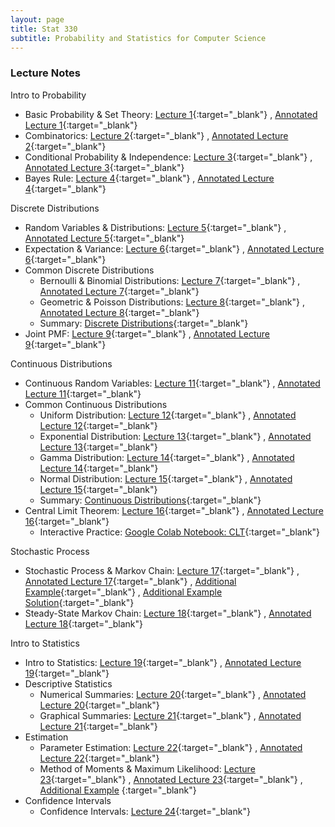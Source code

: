 ```yaml
---
layout: page
title: Stat 330
subtitle: Probability and Statistics for Computer Science  
---
```


### Lecture Notes
Intro to Probability
* Basic Probability & Set Theory: [Lecture 1](https://mjohny.github.io/files/lecture1.pdf){:target="_blank"} , [Annotated Lecture 1](https://mjohny.github.io/files/lecture1_completed.pdf){:target="_blank"} 
* Combinatorics: [Lecture 2](https://mjohny.github.io/files/lecture2.pdf){:target="_blank"} , [Annotated Lecture 2](https://mjohny.github.io/files/lecture1_completed.pdf){:target="_blank"} 
* Conditional Probability & Independence: [Lecture 3](https://mjohny.github.io/files/lecture3.pdf){:target="_blank"} , [Annotated Lecture 3](https://mjohny.github.io/files/lecture3_completed.pdf){:target="_blank"} 
* Bayes Rule: [Lecture 4](https://mjohny.github.io/files/lecture4.pdf){:target="_blank"} , [Annotated Lecture 4](https://mjohny.github.io/files/lecture4_completed.pdf){:target="_blank"} 

Discrete Distributions
* Random Variables & Distributions: [Lecture 5](https://mjohny.github.io/files/lecture5.pdf){:target="_blank"} , [Annotated Lecture 5](https://mjohny.github.io/files/lecture5_completed.pdf){:target="_blank"} 
* Expectation & Variance: [Lecture 6](https://mjohny.github.io/files/lecture6.pdf){:target="_blank"} , [Annotated Lecture 6](https://mjohny.github.io/files/lecture6_completed.pdf){:target="_blank"} 
* Common Discrete Distributions
    * Bernoulli & Binomial Distributions: [Lecture 7](https://mjohny.github.io/files/lecture7.pdf){:target="_blank"} , [Annotated Lecture 7](https://mjohny.github.io/files/lecture7_completed.pdf){:target="_blank"} 
    * Geometric & Poisson Distributions: [Lecture 8](https://mjohny.github.io/files/lecture8.pdf){:target="_blank"} , [Annotated Lecture 8](https://mjohny.github.io/files/lecture8_completed.pdf){:target="_blank"}
    * Summary: [Discrete Distributions](https://mjohny.github.io/files/discrete_distributions_summary.pdf){:target="_blank"} 
* Joint PMF: [Lecture 9](https://mjohny.github.io/files/lecture9.pdf){:target="_blank"} , [Annotated Lecture 9](https://mjohny.github.io/files/lecture9_completed.pdf){:target="_blank"} 

Continuous Distributions
* Continuous Random Variables: [Lecture 11](https://mjohny.github.io/files/lecture11.pdf){:target="_blank"} , [Annotated Lecture 11](https://mjohny.github.io/files/lecture11_completed.pdf){:target="_blank"} 
* Common Continuous Distributions
    * Uniform Distribution: [Lecture 12](https://mjohny.github.io/files/lecture12.pdf){:target="_blank"} , [Annotated Lecture 12](https://mjohny.github.io/files/lecture12_completed.pdf){:target="_blank"} 
    * Exponential Distribution: [Lecture 13](https://mjohny.github.io/files/lecture13.pdf){:target="_blank"} , [Annotated Lecture 13](https://mjohny.github.io/files/lecture13_completed.pdf){:target="_blank"} 
    * Gamma Distribution: [Lecture 14](https://mjohny.github.io/files/lecture14.pdf){:target="_blank"} , [Annotated Lecture 14](https://mjohny.github.io/files/lecture14_completed.pdf){:target="_blank"} 
    * Normal Distribution: [Lecture 15](https://mjohny.github.io/files/lecture15.pdf){:target="_blank"} , [Annotated Lecture 15](https://mjohny.github.io/files/lecture15_completed.pdf){:target="_blank"}  
    * Summary: [Continuous Distributions](https://mjohny.github.io/files/continuous_distributions_summary.pdf){:target="_blank"}
* Central Limit Theorem: [Lecture 16](https://mjohny.github.io/files/lecture16.pdf){:target="_blank"} , [Annotated Lecture 16](https://mjohny.github.io/files/lecture16_completed.pdf){:target="_blank"}  
    * Interactive Practice: [Google Colab Notebook: CLT](https://colab.research.google.com/drive/1KZB_sP0-MlYEfdzCTAvsjs08aUQvhh46){:target="_blank"} 

Stochastic Process 
* Stochastic Process & Markov Chain: [Lecture 17](https://mjohny.github.io/files/lecture17.pdf){:target="_blank"} , [Annotated Lecture 17](https://mjohny.github.io/files/lecture17_completed.pdf){:target="_blank"} , [Additional Example](https://mjohny.github.io/files/Markov_Chain_Example.pdf){:target="_blank"} , [Additional Example Solution](https://mjohny.github.io/files/Markov_Chain_Example_Sol.pdf){:target="_blank"}
* Steady-State Markov Chain: [Lecture 18](https://mjohny.github.io/files/lecture18.pdf){:target="_blank"} , [Annotated Lecture 18](https://mjohny.github.io/files/lecture18_completed.pdf){:target="_blank"}

Intro to Statistics
* Intro to Statistics: [Lecture 19](https://mjohny.github.io/files/lecture19.pdf){:target="_blank"} , [Annotated Lecture 19](https://mjohny.github.io/files/lecture19_completed.pdf){:target="_blank"}
* Descriptive Statistics 
    * Numerical Summaries: [Lecture 20](https://mjohny.github.io/files/lecture20.pdf){:target="_blank"} , [Annotated Lecture 20](https://mjohny.github.io/files/lecture20_completed.pdf){:target="_blank"}
    * Graphical Summaries: [Lecture 21](https://mjohny.github.io/files/lecture21.pdf){:target="_blank"} , [Annotated Lecture 21](https://mjohny.github.io/files/lecture21_completed.pdf){:target="_blank"}
* Estimation
    * Parameter Estimation: [Lecture 22](https://mjohny.github.io/files/lecture22.pdf){:target="_blank"} , [Annotated Lecture 22](https://mjohny.github.io/files/lecture22_completed.pdf){:target="_blank"}
    * Method of Moments & Maximum Likelihood: [Lecture 23](https://mjohny.github.io/files/lecture23.pdf){:target="_blank"} , [Annotated Lecture 23](https://mjohny.github.io/files/lecture23_completed.pdf){:target="_blank"} , [Additional Example](https://mjohny.github.io/files/estimation_solution.pdf) {:target="_blank"}
* Confidence Intervals
    * Confidence Intervals: [Lecture 24](https://mjohny.github.io/files/lecture24.pdf){:target="_blank"}